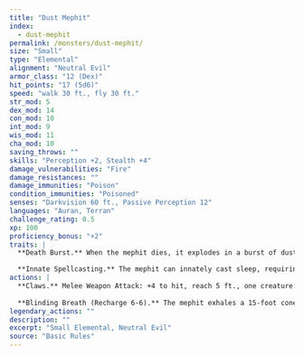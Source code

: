 ```yaml
---
title: "Dust Mephit"
index:
  - dust-mephit
permalink: /monsters/dust-mephit/
size: "Small"
type: "Elemental"
alignment: "Neutral Evil"
armor_class: "12 (Dex)"
hit_points: "17 (5d6)"
speed: "walk 30 ft., fly 30 ft."
str_mod: 5
dex_mod: 14
con_mod: 10
int_mod: 9
wis_mod: 11
cha_mod: 10
saving_throws: ""
skills: "Perception +2, Stealth +4"
damage_vulnerabilities: "Fire"
damage_resistances: ""
damage_immunities: "Poison"
condition_immunities: "Poisoned"
senses: "Darkvision 60 ft., Passive Perception 12"
languages: "Auran, Terran"
challenge_rating: 0.5
xp: 100
proficiency_bonus: "+2"
traits: |
  **Death Burst.** When the mephit dies, it explodes in a burst of dust. Each creature within 5 ft. of it must then succeed on a DC 10 Constitution saving throw or be blinded for 1 minute. A blinded creature can repeat the saving throw on each of its turns, ending the effect on itself on a success.

  **Innate Spellcasting.** The mephit can innately cast sleep, requiring no material components. Its innate spellcasting ability is Charisma.
actions: |
  **Claws.** Melee Weapon Attack: +4 to hit, reach 5 ft., one creature. Hit: 4 (1d4 + 2) slashing damage.
  
  **Blinding Breath (Recharge 6-6).** The mephit exhales a 15-foot cone of blinding dust. Each creature in that area must succeed on a DC 10 Dexterity saving throw or be blinded for 1 minute. A creature can repeat the saving throw at the end of each of its turns, ending the effect on itself on a success.  
legendary_actions: ""
description: ""
excerpt: "Small Elemental, Neutral Evil"
source: "Basic Rules"
---
```

